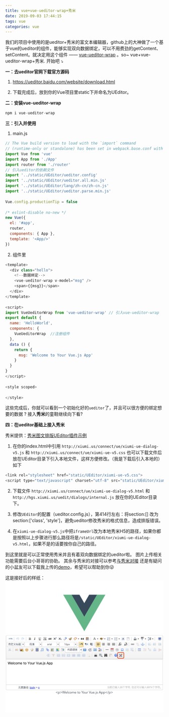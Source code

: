 ```yaml
---
title: vue+vue-ueditor-wrap+秀米
date: 2019-09-03 17:44:15
tags: vue
categories: vue
---
```

我们的项目中使用的是ueditor+秀米的富文本编辑器，github上的大神做了一个基于vue的ueditor的组件，能够实现双向数据绑定，可以不用费劲的getContent、setContent。就决定用这个组件 ——  [vue-ueditor-wrap](https://github.com/HaoChuan9421/vue-ueditor-wrap)	。so~  vue+vue-ueditor-wrap+秀米. 开始吧 ⤵︎

<!-- more -->

**一：去ueditor官网下载官方源码** 

1. https://ueditor.baidu.com/website/download.html

2. 下载完成后，放到你的Vue项目里static下并命名为UEditor。

**二：安装vue-ueditor-wrap** 

```javascript
npm i vue-ueditor-wrap
```
**三：引入并使用** 
1. main.js
```javascript
// The Vue build version to load with the `import` command
// (runtime-only or standalone) has been set in webpack.base.conf with an alias.
import Vue from 'vue'
import App from './App'
import router from './router'
// 引入ueditor的依赖文件
import '../static/UEditor/ueditor.config'
import '../static/UEditor/ueditor.all.min.js'
import '../static/UEditor/lang/zh-cn/zh-cn.js'
import '../static/UEditor/ueditor.parse.min.js'

Vue.config.productionTip = false

/* eslint-disable no-new */
new Vue({
  el: '#app',
  router,
  components: { App },
  template: '<App/>'
})

```
2. 组件里
```javascript
<template>
  <div class="hello">
  	<!--数据绑定-->
    <vue-ueditor-wrap v-model="msg" />
    <span>{{msg}}</span>
  </div>
</template>

<script>
import VueUeditorWrap from 'vue-ueditor-wrap' // 引入vue-ueditor-wrap
export default {
  name: 'HelloWorld',
  components: {
    VueUeditorWrap	//注册组件
  },
  data () {
    return {
      msg: 'Welcome to Your Vue.js App'
    }
  }
}
</script>

<style scoped>

</style>
```
这些完成后，你就可以看到一个初始化好的`ueditor`了，并且可以很方便的绑定想要的数据 ?
接入**秀米**的童鞋继续向下看?

**四：在ueditor基础上接入秀米**

秀米提供：[秀米图文排版UEditor插件示例](http://hgs.xiumi.us/uedit/)

1. 在你的index.html中引用 `http://xiumi.us/connect/ue/xiumi-ue-dialog-v5.js` 和 `http://xiumi.us/connect/ue/xiumi-ue-v5.css` 也可以下载文件后放在UEditor目录下引入本地文件，这样方便修改。（我是下载后引入本地的）如下
```javascript
<link rel="stylesheet" href="static/UEditor/xiumi-ue-v5.css">
<script type="text/javascript" charset="utf-8" src="static/UEditor/xiumi-ue-dialog-v5.js"></script>
```

2. 下载文件 `http://xiumi.us/connect/ue/xiumi-ue-dialog-v5.html` 和 `http://hgs.xiumi.us/uedit/dialogs/internal.js` 放在你的UEditor目录下。

3. 修改`UEditor`的配置（ueditor.config.js），第414行左右：将section:[] 改为section:['class', 'style']，避免ueditor修改秀米的格式信息，造成排版错误。

4. 在`xiumi-ue-dialog-v5.js`中把`iframeUrl`改为本地秀米H5的路径，如果你都是按照以上步骤进行那么路径将是`/static/UEditor/xiumi-ue-dialog-v5.html`，如果不是的话要按你自己的路径。


到这里就是可以正常使用秀米并且有着双向数据绑定的ueditor啦。
图片上传相关功能需要后台小哥哥的协助。
其余与秀米的对接可以参考[与秀米对接](http://ent.xiumi.us/)
还是有疑问的小盆友可以下载我上传的[demo](https://github.com/Yu-Lxy/vue-ueditor-wrap-xiumi)，希望可以帮助到你😜

这是接好后的样纸：
![秀米](xiumi/1599127298698.jpg)